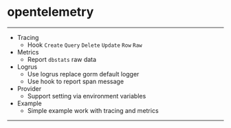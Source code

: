 # opentelemetry

---
- Tracing 
  - Hook `Create` `Query` `Delete` `Update` `Row` `Raw` 
- Metrics 
  - Report `dbstats` raw data
- Logrus
  - Use logrus replace gorm default logger
  - Use hook to report span message
- Provider
  - Support setting via environment variables
- Example 
  - Simple example work with tracing and metrics

---

